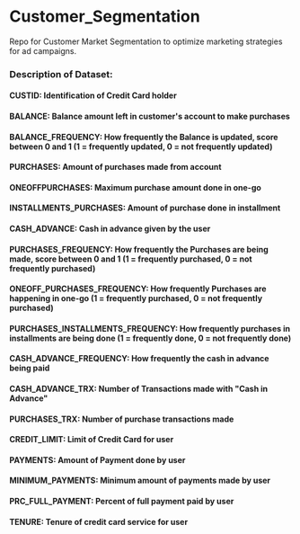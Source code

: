 # Customer_Segmentation
Repo for Customer Market Segmentation to optimize marketing strategies for ad campaigns.

### Description of Dataset:

#### CUSTID: Identification of Credit Card holder 
#### BALANCE: Balance amount left in customer's account to make purchases
#### BALANCE_FREQUENCY: How frequently the Balance is updated, score between 0 and 1 (1 = frequently updated, 0 = not frequently updated)
#### PURCHASES: Amount of purchases made from account
#### ONEOFFPURCHASES: Maximum purchase amount done in one-go
#### INSTALLMENTS_PURCHASES: Amount of purchase done in installment
#### CASH_ADVANCE: Cash in advance given by the user
#### PURCHASES_FREQUENCY: How frequently the Purchases are being made, score between 0 and 1 (1 = frequently purchased, 0 = not frequently purchased)
#### ONEOFF_PURCHASES_FREQUENCY: How frequently Purchases are happening in one-go (1 = frequently purchased, 0 = not frequently purchased)
#### PURCHASES_INSTALLMENTS_FREQUENCY: How frequently purchases in installments are being done (1 = frequently done, 0 = not frequently done)
#### CASH_ADVANCE_FREQUENCY: How frequently the cash in advance being paid
#### CASH_ADVANCE_TRX: Number of Transactions made with "Cash in Advance"
#### PURCHASES_TRX: Number of purchase transactions made
#### CREDIT_LIMIT: Limit of Credit Card for user
#### PAYMENTS: Amount of Payment done by user
#### MINIMUM_PAYMENTS: Minimum amount of payments made by user  
#### PRC_FULL_PAYMENT: Percent of full payment paid by user
#### TENURE: Tenure of credit card service for user
